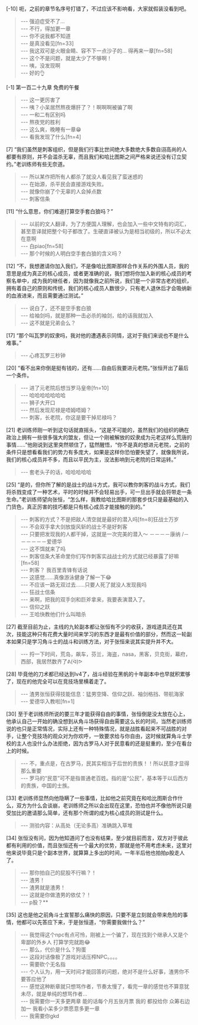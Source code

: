 
[-10] 呃，之前的章节名序号打错了，不过应该不影响看，大家就假装没看到吧。
>--- 强迫症受不了...<br>
>--- 不行，得加更一章<br>
>--- 你不说我都不知道<br>
>--- 是真没看见[fn=33]<br>
>--- 我这双可是火眼金睛、容不下一点沙子的… 得再来一章[fn=58]<br>
>--- 这个不是问题，就是太少了不够啊！<br>
>--- 咦，没发现啊<br>
>--- 好的👌<br>

[-1] 第一百二十九章 免费的午餐
>--- 这一更厉害了<br>
>--- 咦？小呆居然熬夜爆肝了？！啊啊啊被骗了啊<br>
>--- 一和二有区别吗<br>
>--- 熬夜党的胜利<br>
>--- 这么爽，晚睡有一章😁<br>
>--- 看我发现了什么[fn=4]<br>

[7] “我们虽然是刺客组织，但是我们行事比世间绝大多数绝大多数自诩高尚的人都要有原则，并不会滥杀无辜，而且我们和哈比图斯之间严格来说还没有订立契约。”老训练师有些无奈道。
>--- 所以某作把所有人都杀了就没人看见我了蛮迷惑的<br>
>--- 在始源，杀平民会直接游戏失败。<br>
>--- 就像你崩了个无辜的人会掉点数<br>
>--- 刺客信条<br>

[11] “什么意思，你们难道打算空手套白狼吗？”
>--- 以前的文人翻译，为了方便国人理解，也会加入一些中文特有的词汇，甚至意译就把整个句子都改了。生硬直译被认为是相当初级的，所以不必太在意啊<br>
>--- 白piao[fn=58]<br>
>--- 那个时候的人明白空手套白狼的含义吗？<br>

[12] “不，我想邀请你加入我们，不是像哈比图斯那样合作关系的外围人员，我的意思是成为真正的核心成员，或者更准确的说，我们想将你加入新的核心成员的考察名单中，成为我的继任者，因为就像我之前所说，我们是一个非常古老的组织，拥有着自己的原则和传统，我们的核心成员人数很少，只有老人退休后才会吸纳新的血液进来，而且需要通过测试。”
>--- 说白了，还不是空手套白狼<br>
>--- 给袖剑吗，就是那种一击必杀的袖剑，给的话我就加入<br>
>--- 这不就是兄弟会么？<br>

[17] “那个叫瓦罗的奴隶吗，我对他的遭遇表示同情，这对于我们来说也不是什么难事。”
>--- 心疼瓦罗三秒钟<br>

[20] “看不出来你倒是挺有钱的，还有……自由后我要进元老院。”张恒开出了最后一个条件。
>--- 进了元老院后想当罗马皇帝[fn=10]<br>
>--- 哈哈哈哈哈哈哈<br>
>--- 狮子大开口<br>
>--- 然后发现尼禄是唔姆唔姆？<br>
>--- 刺客，长老院，你这是要干掉尼禄吗？<br>

[21] 老训练师刚一听到这句话就直摇头，“这是不可能的，虽然我们的组织的确在政治上拥有一些很多强大的盟友，但让一个刚被解放的奴隶成为元老这样么荒唐的事情……”他刚说到这里突然顿住了，猛然醒悟，“你不是真的想进元老院，之前的条件只是想看看我们的势力有多庞大，如果是这样你恐怕要失望了，就像我所说，我们的核心成员并不多，而且以平民为主，没法影响到元老院的日常运转。”
>--- 套老头子的话，哈哈哈哈哈<br>

[25] “是的，但你所了解的是战士的战斗方式，我可以教你刺客的战斗方式，我们将杀戮变成了一种艺术，平时的时候并不会轻易出手，可一旦出手就会将带走一条生命。”老训练师望向张恒，“怎么样，我教给哈比图斯的那套步伐只是最基础的入门货色，真正厉害的技巧都是只有核心成员才能接触的到的。”
>--- 刺客的方式？不是把敌人清空就是最好的潜入吗[fn=8]狂战士万岁<br>
>--- 不会双手拿大剑放旋风斩的战士不是好刺客<br>
>--- 只要把发现我的人都干掉，这就是一次完美的潜入～
      －－－－康纳
/－－－－－－爱德华<br>
>--- 这不饵就来了吗<br>
>--- 刺客信条大革命里你们写作刺客实战战士的方式就已经暴露了好嘛[fn=58]<br>
>--- 刺客？ 我百里青锋有话说<br>
>--- 这感觉……真像游泳健身了解一下😂<br>
>--- 不应该一路无双过去……只要人死了就没人发现我吗<br>
>--- 狂战士信条<br>
>--- 来啊，把我的双手剑和巨斧拿来，我要表演潜入了。<br>
>--- 信仰之跃<br>
>--- 王哈快教他们什么叫暗杀<br>

[27] 截至目前为止，主线的九轮副本都让张恒有不少的收获，游戏道具还在其次，技能这种只有花费大量时间来学习的东西才是最有价值的部分，然而这一轮副本如果只是学习角斗士的战斗和训练方法，对于张恒来说其实提升并不大。
>--- 捋一下时间，荒岛，飙车，芬兰，海盗，nasa，黑客，贝克街，幕府，西部，我居然数齐了ᕕ(ᐛ)ᕗ<br>

[28] 毕竟他的刀术都已经达到lv4了，战斗经验在黑帆的十年副本中也早就积累够了，现在的他完全可以在竞技场里横着走了。
>--- 渣男张恒获得技能信息：猛男空降、信仰之跃、袖剑格挡、带航海家<br>
>--- 爱德华入教啦[fn=1]<br>

[30] 至于老训练师所说的要三年才能获得自由的事情，张恒倒是没太放在心上，他承认自己一开始的确没想到从角斗场获得自由需要这么长的时间，当然老训练师说的也只是正常情况，实际上还有一种特殊情况，就是战胜看起来不可战胜的对手，让整个竞技场的观众对为你欢呼，一致要求给与你自由，这时候就算角斗士学校的主人也没什么办法拒绝，因为古罗马人对于民意看的还是挺重的，至少在看台上的时候。
>--- 不，重点是，在古罗马，民其实相当于后世的贵族！！所以民意才显得那么重要<br>
>--- 罗马的“民意”可不是指普通老百姓。指的是“公民”，基本等于以后西方的贵族，中国的士族。<br>

[33] 老训练师显然向他隐瞒了一些事情，比如他之前究竟在和哈比图斯合作什么，双方为什么会谈崩，老训练师之所以会出现在这里，恐怕也并不像他所说只是受加比的邀请那么简单，还有那个所谓的成为核心成员的测试是什么。
>--- 测验内容：从高处（无论多高）准确跳入草堆<br>

[34] 张恒没有问，因为他知道问了也没有结果，至少就目前而言，双方对于彼此都有利用的价值，而且张恒还有一个最大的优势，那就是他不用考虑未来，这里对他来说毕竟只是个副本世界，就算算上多出的时间，一年半后他也拍拍p股走人了。
>--- 那你拍自己的屁股不行嘛？！<br>
>--- 渣男！<br>
>--- 渣男就是渣男！<br>
>--- 这就是你做渣男的依仗？！<br>
>--- p股？**<br>

[35] 这也是他之前角斗士宣誓那么痛快的原因，只要不是立刻就会带来危险的事情，他都可以先答应下来，于是张恒道，“你需要我做什么？”
>--- 我觉得这个npc有点可怜，刚被上一个骗了，现在找到个继承人又是个卑鄙的外乡人
打算学完就跑😂<br>
>--- 那么，代价是什么？狗蛋<br>
>--- 这段对话像极了游戏对话压榨NPC。。。。<br>
>--- 需要砍个无名指<br>
>--- 个人认为，用一天时间才能回答的问题，绝对不是什么好事，渣男你不要答应他了<br>
>--- 感觉这种断章就只想骂作者，节奏太慢了，看完一章的感觉也不算意犹未尽，就是单纯的想骂作者…<br>
>--- 我需要你一天多更两章 能的话每个月五张月票 我的 都投给你 众筹右边加一 我看小呆多少票愿意多更一章<br>
>--- 我需要你gkd<br>
